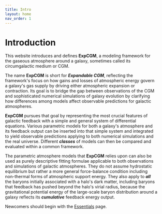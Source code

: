 ```yaml
---
title: Intro
layout: home
nav_order: 1
---
```


<title>ExpCGM</title> <script src="https://polyfill.io/v3/polyfill.min.js?features=es6"></script> <script> MathJax = { tex: { inlineMath: [['$', '$']], displayMath: [ ['$$','$$'], ["\\(","\\)"] ], processEscapes: true } }; </script> <script id="MathJax-script" async src="https://cdn.jsdelivr.net/npm/mathjax@3/es5/tex-chtml.js"> </script>

# Introduction

This website introduces and defines **ExpCGM**, a modeling framework for the gaseous atmosphere around a galaxy, sometimes called its circumgalactic medium or CGM. 

The name **ExpCGM** is short for ***Expandable CGM***, reflecting the framework's focus on how gains and losses of atmospheric energy govern a galaxy's gas supply by driving either atmospheric expansion or contraction. Its goal is to bridge the gap between observations of the CGM and sophisticated numerical simulations of galaxy evolution by clarifying how differences among models affect observable predictions for galactic atmospheres.

**ExpCGM** pursues that goal by representing the most crucial features of galactic feedback with a simple and general system of differential equations. Various parametric models for both a galaxy's atmosphere and its feedback output can be inserted into that simple system and integrated to yield observable predictions applying to both numerical simulations and the real universe. Different ***classes*** of models can then be compared and evaluated within a common framework. 

The parametric atmosphere models that **ExpCGM** relies upon can also be used as purely descriptive fitting formulae applicable to both observations and simulations of galactic atmospheres. They do not assume hydrostatic equilibrium but rather a more general force-balance condition including non-thermal forms of atmospheric support energy. They also apply to ***all*** the baryons initially associated with a halo's dark matter, including baryons that feedback has pushed beyond the halo's virial radius, because the gravitational potential energy of the large-scale baryon distribution around a galaxy reflects its ***cumulative*** feedback energy output.

Newcomers should begin with the [Essentials](descriptions/Essentials) page.


